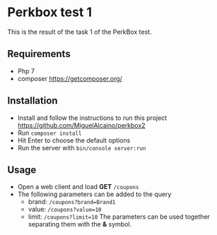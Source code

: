 Perkbox test 1
===================


This is the result of the task 1 of the PerkBox test.

Requirements
-------------

- Php 7
- composer https://getcomposer.org/

Installation
------------- 
- Install and follow the instructions to run this project https://github.com/MiguelAlcaino/perkbox2
- Run `composer install`
- Hit Enter to choose the default options
- Run the server with `bin/console server:run`

Usage
---------
- Open a web client and load **GET** `/coupons`
- The following parameters can be added to the query
	- brand: `/coupons?brand=Brand1`
    - value: `/coupons?value=10`
    - limit: `/coupons?limit=10`
 The parameters can be used together separating them with the **&** symbol. 

